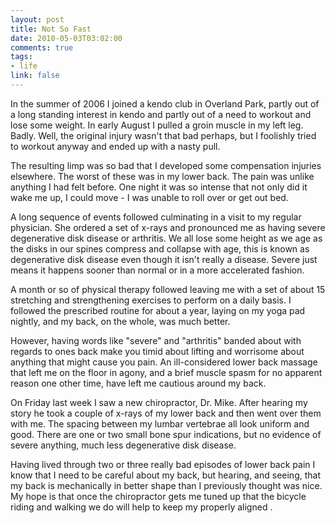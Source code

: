 ```yaml
--- 
layout: post
title: Not So Fast
date: 2010-05-03T03:02:00
comments: true
tags:
- life
link: false
---
```

In the summer of 2006 I joined a kendo club in Overland Park, partly out of a long standing interest in kendo and partly out of a need to workout and lose some weight. In early August I pulled a groin muscle in my left leg. Badly. Well, the original injury wasn't that bad perhaps, but I foolishly tried to workout anyway and ended up with a nasty pull.

The resulting limp was so bad that I developed some compensation injuries elsewhere. The worst of these was in my lower back. The pain was unlike anything I had felt before. One night it was so intense that not only did it wake me up, I could move - I was unable to roll over or get out bed.

A long sequence of events followed culminating in a visit to my regular physician. She ordered a set of x-rays and pronounced me as having severe degenerative disk disease or arthritis. We all lose some height as we age as the disks in our spines compress and collapse with age, this is known as degenerative disk disease even though it isn't really a disease. Severe just means it happens sooner than normal or in a more accelerated fashion.

A month or so of physical therapy followed leaving me with a set of about 15 stretching and strengthening exercises to perform on a daily basis. I followed the prescribed routine for about a year, laying on my yoga pad nightly, and my back, on the whole, was much better.

However, having words like "severe" and "arthritis" banded about with regards to ones back make you timid about lifting and worrisome about anything that might cause you pain. An ill-considered lower back massage that left me on the floor in agony, and a brief muscle spasm for no apparent reason one other time, have left me cautious around my back.

On Friday last week I saw a new chiropractor, Dr. Mike. After hearing my story he took a couple of x-rays of my lower back and then went over them with me. The spacing between my lumbar vertebrae all look uniform and good. There are one or two small bone spur indications, but no evidence of severe anything, much less degenerative disk disease.

Having lived through two or three really bad episodes of lower back pain I know that I need to be careful about my back, but hearing, and seeing, that my back is mechanically in better shape than I previously thought was nice. My hope is that once the chiropractor gets me tuned up that the bicycle riding and walking we do will help to keep my properly aligned .
